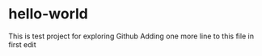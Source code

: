 # hello-world
This is test project for exploring Github
Adding one more line to this file in first edit
